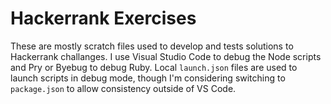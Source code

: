 # Hackerrank Exercises

These are mostly scratch files used to develop and tests solutions to Hackerrank challanges. I use Visual Studio Code to debug the Node scripts and Pry or Byebug to debug Ruby. Local `launch.json` files are used to launch scripts in debug mode, though I'm considering switching to `package.json` to allow consistency outside of VS Code.
